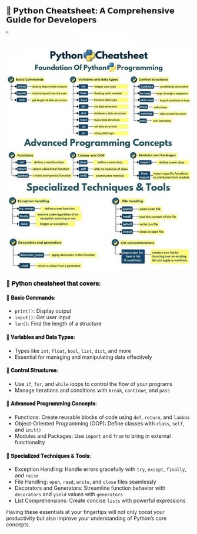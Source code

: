 

## 📝 𝗣𝘆𝘁𝗵𝗼𝗻 𝗖𝗵𝗲𝗮𝘁𝘀𝗵𝗲𝗲𝘁: 𝗔 𝗖𝗼𝗺𝗽𝗿𝗲𝗵𝗲𝗻𝘀𝗶𝘃𝗲 𝗚𝘂𝗶𝗱𝗲 𝗳𝗼𝗿 𝗗𝗲𝘃𝗲𝗹𝗼𝗽𝗲𝗿𝘀

![alt text](../images/foundation_of_python_programming.jpeg)

### 🐍 𝐏𝐲𝐭𝐡𝐨𝐧 𝐜𝐡𝐞𝐚𝐭𝐬𝐡𝐞𝐞𝐭 𝐭𝐡𝐚𝐭 𝐜𝐨𝐯𝐞𝐫𝐬:

#### 🔹 𝐁𝐚𝐬𝐢𝐜 𝐂𝐨𝐦𝐦𝐚𝐧𝐝𝐬:
- `print()`: Display output
- `input()`: Get user input
- `len()`: Find the length of a structure

#### 🔹 𝐕𝐚𝐫𝐢𝐚𝐛𝐥𝐞𝐬 𝐚𝐧𝐝 𝐃𝐚𝐭𝐚 𝐓𝐲𝐩𝐞𝐬:
- Types like `int`, `float`, `bool`, `list`, `dict`, and more
- Essential for managing and manipulating data effectively

#### 🔹 𝐂𝐨𝐧𝐭𝐫𝐨𝐥 𝐒𝐭𝐫𝐮𝐜𝐭𝐮𝐫𝐞𝐬:
- Use `if`, `for`, and `while` loops to control the flow of your programs
- Manage iterations and conditions with `break`, `continue`, and `pass`

#### 🔹 𝐀𝐝𝐯𝐚𝐧𝐜𝐞𝐝 𝐏𝐫𝐨𝐠𝐫𝐚𝐦𝐦𝐢𝐧𝐠 𝐂𝐨𝐧𝐜𝐞𝐩𝐭𝐬:
- Functions: Create reusable blocks of code using `def`, `return`, and `lambda`
- Object-Oriented Programming (OOP): Define classes with `class`, `self`, and `init()`
- Modules and Packages: Use `import` and `from` to bring in external functionality

#### 🔹 𝐒𝐩𝐞𝐜𝐢𝐚𝐥𝐢𝐳𝐞𝐝 𝐓𝐞𝐜𝐡𝐧𝐢𝐪𝐮𝐞𝐬 & 𝐓𝐨𝐨𝐥𝐬:
- Exception Handling: Handle errors gracefully with `try`, `except`, `finally`, and `raise`
- File Handling: `open`, `read`, `write`, and `close` files seamlessly
- Decorators and Generators: Streamline function behavior with `decorators` and `yield` values with `generators`
- List Comprehensions: Create concise `lists` with powerful expressions

Having these essentials at your fingertips will not only boost your productivity but also improve your understanding of Python’s core concepts.